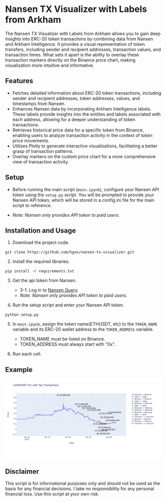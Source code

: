 # Nansen TX Visualizer with Labels from Arkham

The Nansen TX Visualizer with Labels from Arkham allows you to gain deep insights into ERC-20 token transactions by combining data from Nansen and Arkham Intelligence. It provides a visual representation of token transfers, including sender and recipient addresses, transaction values, and transaction times. What sets it apart is the ability to overlay these transaction markers directly on the Binance price chart, making visualization more intuitive and informative.

## Features

- Fetches detailed information about ERC-20 token transactions, including sender and recipient addresses, token addresses, values, and timestamps from Nansen.
- Enhances Nansen data by incorporating Arkham Intelligence labels. These labels provide insights into the entities and labels associated with each address, allowing for a deeper understanding of token transactions.
- Retrieves historical price data for a specific token from Binance, enabling users to analyze transaction activity in the context of token price movements.
- Utilizes Plotly to generate interactive visualizations, facilitating a better grasp of transaction patterns.
- Overlay markers on the custom price chart for a more comprehensive view of transaction activity.

## Setup

- Before running the main script (`main.ipynb`), configure your Nansen API token using the `setup.py` script. You will be prompted to provide your Nansen API token, which will be stored in a config.ini file for the main script to reference.

- _Note: Nansen only provides API token to paid users._

## Installation and Usage

1. Download the project code.
```
git clone https://github.com/hgnx/nansen-tx-visualizer.git
```

2. Install the required libraries.
```
pip install -r requirements.txt
```

3. Get the api token from Nansen.
    - 3-1. Log in to [Nansen Query](https://query.nansen.ai/users/me).
    - _Note: Nansen only provides API token to paid users._

4. Run the setup script and enter your Nansen API token.
```
python setup.py
```

5. In `main.ipynb`, assign the token name(ETHUSDT, etc) to the `TOKEN_NAME` variable and its ERC-20 wallet address to the `TOKEN_ADDRESS` variable.
   - TOKEN_NAME must be listed on Binance.
   - TOKEN_ADDRESS must always start with "0x".

6. Run each cell.

## Example
  
![alt text](https://github.com/hgnx/nansen-tx-visualizer/blob/main/output.png?raw=true)

## Disclaimer
This script is for informational purposes only and should not be used as the basis for any financial decisions. I take no responsibility for any personal financial loss. Use this script at your own risk.